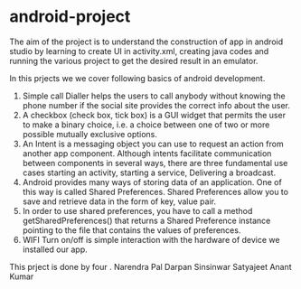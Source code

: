 # android-project

The aim of the project is to understand the construction of app in android studio by learning
to create UI in activity.xml, creating java codes and running the various project to get the
desired result in an emulator. 

In this prjects we we cover following basics of android development.
1. Simple call Dialler helps the users to call anybody without knowing the phone number if the
social site provides the correct info about the user.
2. A checkbox (check box, tick box) is a GUI widget that permits the user to make a binary
choice, i.e. a choice between one of two or more possible mutually exclusive options.
3. An Intent is a messaging object you can use to request an action from another app
component. Although intents facilitate communication between components in several
ways, there are three fundamental use cases starting an activity, starting a service,
Delivering a broadcast.
4. Android provides many ways of storing data of an application. One of this way is called
Shared Preferences. Shared Preferences allow you to save and retrieve data in the form of
key, value pair.
5. In order to use shared preferences, you have to call a method getSharedPreferences() that
returns a Shared Preference instance pointing to the file that contains the values of
preferences.
6. WIFI Turn on/off is simple interaction with the hardware of device we installed our app.


This prject is done by four .
Narendra Pal
Darpan Sinsinwar
Satyajeet 
Anant Kumar
